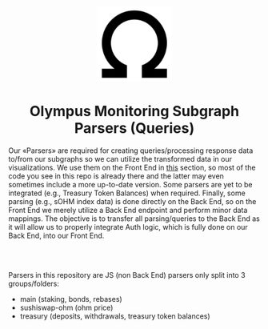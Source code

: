 <div align="center">
  <a href="https://app.olympusdao.finance/#/dashboard" target="_blank">
    <img width="150" src="./__img/android-chrome-192x192.png">
  </a>
  <h1>Olympus Monitoring Subgraph Parsers (Queries)</h1>
</div>
Our «Parsers» are required for creating queries/processing response data to/from our subgraphs so we can utilize the transformed data in our visualizations. We use them on the Front End in <a href="https://github.com/Mycelium-Lab/olympus_frontend/tree/master/src/dataFetch">this</a> section, so most of the code you see in this repo is already there and the latter may even sometimes include a more up-to-date version. Some parsers are yet to be integrated (e.g., Treasury Token Balances) when required. Finally, some parsing (e.g., sOHM index data) is done directly on the Back End, so on the Front End we merely utilize a Back End endpoint and perform minor data mappings. The objective is to transfer all parsing/queries to the Back End as it will allow us to properly integrate Auth logic, which is fully done on our Back End, into our Front End. 

<br></br>

Parsers in this repository are JS (non Back End) parsers only split into 3 groups/folders:
<ul>
<li>main (staking, bonds, rebases)</li>
<li>sushiswap-ohm (ohm price)</li>
<li>treasury (deposits, withdrawals, treasury token balances)</li>
</ul>